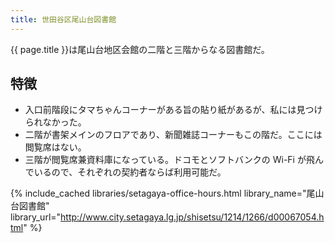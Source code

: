 ```yaml
---
title: 世田谷区尾山台図書館
---
```


{{ page.title }}は尾山台地区会館の二階と三階からなる図書館だ。

## 特徴

* 入口前階段にタマちゃんコーナーがある旨の貼り紙があるが、私には見つけられなかった。
* 二階が書架メインのフロアであり、新聞雑誌コーナーもこの階だ。ここには閲覧席はない。
* 三階が閲覧席兼資料庫になっている。ドコモとソフトバンクの Wi-Fi が飛んでいるので、それぞれの契約者ならば利用可能だ。

{% include_cached libraries/setagaya-office-hours.html
    library_name="尾山台図書館"
    library_url="http://www.city.setagaya.lg.jp/shisetsu/1214/1266/d00067054.html" %}
